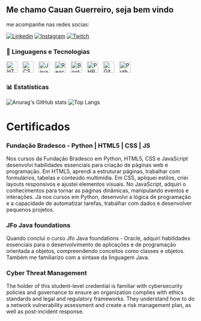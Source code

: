 ## Me chamo Cauan Guerreiro, seja bem vindo

me acompanhe nas redes socias:
 
[![Linkedin](https://img.shields.io/badge/LinkedIn-0077B5?style=for-the-badge&logo=linkedin&logoColor=white)](https://www.linkedin.com/in/cauanguerreiro/)
[![Instagram](https://img.shields.io/badge/Instagram-E4405F?style=for-the-badge&logo=instagram&logoColor=white)](https://instagram.com/cauanguerreiro)
[![Twitch](https://img.shields.io/badge/Twitch-9146FF?style=for-the-badge&logo=twitch&logoColor=white)](https://www.twitch.tv/cauanmguerreiro)


### 🤖 Linguagens e Tecnologias

<img 
    align="left" 
    alt="HTML"
    title="HTML" 
    width="30px" 
    style="padding-right: 10px;" 
    src="https://cdn.jsdelivr.net/gh/devicons/devicon@latest/icons/html5/html5-original.svg" 
/>
<img 
    align="left" 
    alt="CSS" 
    title="CSS"
    width="30px" 
    style="padding-right: 10px;" 
    src="https://cdn.jsdelivr.net/gh/devicons/devicon@latest/icons/css3/css3-original.svg" 
/>
<img 
    align="left" 
    alt="JavaScript" 
    title="JavaScript"
    width="30px" 
    style="padding-right: 10px;" 
    src="https://cdn.jsdelivr.net/gh/devicons/devicon@latest/icons/javascript/javascript-original.svg" 
/>
<img 
    align="left" 
    alt="React"
    title="React" 
    width="30px" 
    style="padding-right: 10px;" 
    src="https://cdn.jsdelivr.net/gh/devicons/devicon@latest/icons/react/react-original.svg" 
/>
<img 
    align="left" 
    alt="Bootstrap"
    title="Bootstrap" 
    width="30px" 
    style="padding-right: 10px;" 
    src="https://cdn.jsdelivr.net/gh/devicons/devicon@latest/icons/bootstrap/bootstrap-original.svg" 
/>

<img 
    align="left" 
    alt="PHP" 
    title="PHP"
    width="30px" 
    style="padding-right: 10px;" 
    src="https://cdn.jsdelivr.net/gh/devicons/devicon@latest/icons/php/php-original.svg" 
/>
<img 
    align="left" 
    alt="Git" 
    title="Git"
    width="30px" 
    style="padding-right: 10px;" 
    src="https://cdn.jsdelivr.net/gh/devicons/devicon@latest/icons/git/git-original.svg" 
/>
<img 
    align="left" 
    alt="Python" 
    title="Python"
    width="30px" 
    style="padding-right: 10px;" 
    src="https://cdn.jsdelivr.net/gh/devicons/devicon@latest/icons/python/python-original.svg" 
/>

<br/>
<br/>

### 📊 Estatísticas

 
  
![Anurag's GitHub stats](https://github-readme-stats.vercel.app/api?username=cauanmguerreiro&show_icons=true&theme=radical) ![Top Langs](https://github-readme-stats.vercel.app/api/top-langs/?username=cauanmguerreiro&layout=compact)   

# Certificados


### Fundação Bradesco - Python | HTML5 | CSS | JS


Nos cursos da Fundação Bradesco em Python, HTML5, CSS e JavaScript desenvolvi habilidades essenciais para criação de páginas web e programação. Em HTML5, aprendi a estruturar páginas, trabalhar com formulários, tabelas e conteúdo multimídia. Em CSS, apliquei estilos, criei layouts responsivos e ajustei elementos visuais. No JavaScript, adquiri o conhecimentos para tornar as páginas dinâmicas, manipulando eventos e interações. Já nos cursos em Python, desenvolvi a lógica de programação e a capacidade de automatizar tarefas, trabalhar com dados e desenvolver pequenos projetos.

### JFo Java foundations


Quando conclui o curso Jfo Java foundations - Oracle, adquiri habilidades essenciais para o desenvolvimento de aplicações e de programação orientada a objetos, compreendendo conceitos como classes e objetos. Também me familiarizo com a sintaxe da linguagem Java.

### Cyber Threat Management
 
The holder of this student-level credential is familiar with cybersecurity policies and governance to ensure an organization complies with ethics standards and legal and regulatory frameworks. They understand how to do a network vulnerability assessment and create a risk management plan, as well as post-incident response.

